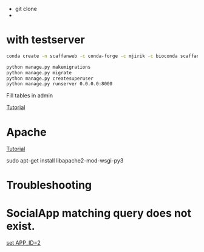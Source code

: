 * git clone
* 



# with testserver

```bash
conda create -n scaffanweb -c conda-forge -c mjirik -c bioconda scaffan django django-allauth google-auth -y

python manage.py makemigrations
python manage.py migrate
python manage.py createsuperuser
python manage.py runserver 0.0.0.0:8000
```


Fill tables in admin

[Tutorial](https://medium.com/@whizzoe/in-5-mins-set-up-google-login-to-sign-up-users-on-django-e71d5c38f5d5)


# Apache

[Tutorial](https://medium.com/faun/how-to-set-up-conda-virtual-environments-with-apache-mod-wsgi-flask-c2043711223e)

sudo apt-get install libapache2-mod-wsgi-py3



# Troubleshooting

# SocialApp matching query does not exist.

[set APP_ID=2](https://stackoverflow.com/questions/15409366/django-socialapp-matching-query-does-not-exist)

